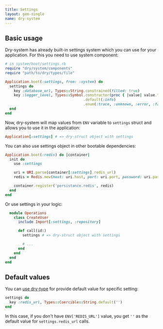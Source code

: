 ```yaml
---
title: Settings
layout: gem-single
name: dry-system
---
```


## Basic usage

Dry-system has already built-in settings system which you can use for your application. For this you need to use system component:

```ruby
# in system/boot/settings.rb
require "dry/system/components"
require "path/to/dry/types/file"

Application.boot(:settings, from: :system) do
  settings do
    key :database_url, Types::String.constrained(filled: true)
    key :logger_level, Types::Symbol.constructor(proc { |value| value.to_s.downcase.to_sym })
                                    .default(:info)
                                    .enum(:trace, :unknown, :error, :fatal, :warn, :info, :debug)
  end
end
```

Now, dry-system will map values from `ENV` variable to `settings` struct and allows you to use it in the application:

```ruby
Application[:settings] # => dry-struct object with settings
```

You can also use settings object in other bootable dependencies:

```ruby
Application.boot(:redis) do |container|
  init do
    use :settings

    uri = URI.parse(container[:settings].redis_url)
    redis = Redis.new(host: uri.host, port: uri.port, password: uri.password)

    container.register('persistance.redis', redis)
  end
end
```

Or use settings in your logic:

```ruby
  module Operations
    class CreateUser
      include Import[:settings, :repository]

      def call(id:)
        settings # => dry-struct object with settings

        # ...
      end
    end
  end
end
```

## Default values

You can [use dry-type](https://dry-rb.org/gems/dry-types/master/default-values/) for provide default value for specific setting:

```ruby
settings do
  key :redis_url, Types::Coercible::String.default('')
end
```

In this case, if you don't have `ENV['REDIS_URL']` value, you get `''` as the default value for `settings.redis_url` calls.
